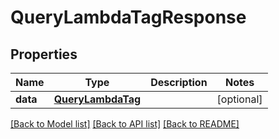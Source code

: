 # QueryLambdaTagResponse


## Properties
Name | Type | Description | Notes
------------ | ------------- | ------------- | -------------
**data** | [**QueryLambdaTag**](QueryLambdaTag.md) |  | [optional] 

[[Back to Model list]](../README.md#documentation-for-models) [[Back to API list]](../README.md#documentation-for-api-endpoints) [[Back to README]](../README.md)


